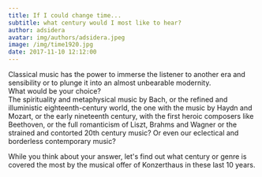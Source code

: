```yaml
---
title: If I could change time...
subtitle: what century would I most like to hear?
author: adsidera
avatar: img/authors/adsidera.jpeg
image: /img/time1920.jpg
date: 2017-11-10 12:12:00
---
```



Classical music has the power to immerse the listener to another era and sensibility or to plunge it into an almost unbearable modernity.&nbsp;<br>What would be your choice?&nbsp;<br>The spirituality and metaphysical music by Bach, or the refined and illuministic eighteenth-century world, the one with the music by Haydn and Mozart, or the early nineteenth century, with the first heroic composers like Beethoven, or the full romanticism of Liszt, Brahms and Wagner or the strained and contorted 20th century music? Or even our eclectical and borderless contemporary music?

While you think about your answer, let's find out what century or genre is covered the most by the musical offer of Konzerthaus in these last 10 years.

&nbsp;

&nbsp;